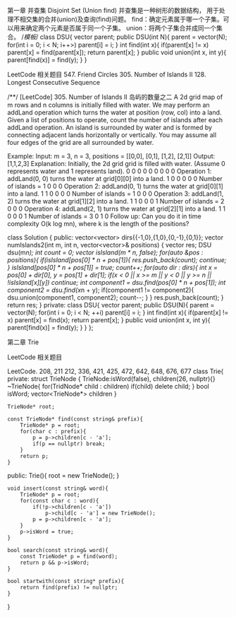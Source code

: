 第一章 并查集 Disjoint Set (Union find)
并查集是一种树形的数据结构， 用于处理不相交集的合并(union)及查询(find)问题。
find：确定元素属于哪一个子集。可以用来确定两个元素是否属于同一个子集。
union：将两个子集合并成同一个集合。
/*模板*/
class DSU{
    vector<int> parent;
    public DSU(int N){
        parent = vector<int>(N);
        for(int i = 0; i < N; i++>)
            parent[i] = i;
    }
    int find(int x){
        if(parent[x] != x) parent[x] = find(parent[x]);
        return parent[x];
    }
    public void union(int x, int y){
        parent[find(x)] = find(y);
    }
}

LeetCode 相关题目
547. Friend Circles 
305. Number of Islands II
128. Longest Consecutive Sequence

/**/
[LeetCode] 305. Number of Islands II 岛屿的数量之二
A 2d grid map of m rows and n columns is initially filled with water. We may perform an addLand operation which turns the water at position (row, col) into a land. Given a list of positions to operate, count the number of islands after each addLand operation. An island is surrounded by water and is formed by connecting adjacent lands horizontally or vertically. You may assume all four edges of the grid are all surrounded by water.

Example:
Input: m = 3, n = 3, positions = [[0,0], [0,1], [1,2], [2,1]]
Output: [1,1,2,3]
Explanation:
Initially, the 2d grid grid is filled with water. (Assume 0 represents water and 1 represents land).
0 0 0
0 0 0
0 0 0
Operation 1: addLand(0, 0) turns the water at grid[0][0] into a land.
1 0 0
0 0 0   Number of islands = 1
0 0 0
Operation 2: addLand(0, 1) turns the water at grid[0][1] into a land.
1 1 0
0 0 0   Number of islands = 1
0 0 0
Operation 3: addLand(1, 2) turns the water at grid[1][2] into a land.
1 1 0
0 0 1   Number of islands = 2
0 0 0
Operation 4: addLand(2, 1) turns the water at grid[2][1] into a land.
1 1 0
0 0 1   Number of islands = 3
0 1 0
Follow up:
Can you do it in time complexity O(k log mn), where k is the length of the positions?

class Solution {
public:
    vector<vector<int>> dirs{{-1,0},{1,0},{0,-1},{0,1}};
    vector<int> numIslands2(int m, int n, vector<vector<int>>& positions) {
        vector<int> res;
        DSU dsu(m*n);
        int count = 0;
        vector<bool> isIsland(m * n, false);
        for(auto &pos : positions){
            if(isIsland[pos[0] * n + pos[1]){
                res.push_back(count);
                continue;
            }
            isIsland[pos[0] * n + pos[1]] = true;
            count++;
            for(auto dir : dirs){
                int x = pos[0] +  dir[0], y = pos[1] + dir[1];
                if(x < 0 || x >= m || y < 0 || y >= n || !isIsland[x][y]) continue;
                int component1 = dsu.find(pos[0] * n + pos[1]);
                int component2 = dsu.find(x*n + y);
                if(component1 != component2){
                    dsu.union(component1, component2);
                    count--;
                }
            }
            res.push_back(count);
        }
        return res;
    }
private:
    class DSU{
        vector<int> parent;
        public DSU(N){
            parent = vector<int>(N);
            for(int i = 0; i < N; ++i) parent[i] = i;
        }
        int find(int x){
            if(parent[x] != x) parent[x] = find(x);
            return parent[x];
        }
        public void union(int x, int y){
            parent[find(x)] = find(y);
        }
    }
};

第二章 Trie

LeetCode 相关题目

LeetCode. 208, 211 212, 336, 421, 425, 472, 642, 648, 676, 677
class Trie{
private:
    struct TrieNode {
        TrieNode:isWord(false), children(26, nullptr){}
        ~TrieNode{
            for(TridNode* child : children)
                if(child) delete child;
        }
        bool isWord;
        vector<TrieNode*> children
    }
    
    TrieNode* root;
    
    const TrieNode* find(const string& prefix){
        TrieNode* p = root;
        for(char c : prefix){
            p = p->children[c - 'a'];
            if(p == nullptr) break;
        }
        return p;
    }
public:
    Trie(){
        root = new TrieNode();
    }

    void insert(const string& word){
        TrieNode* p = root;
        for(const char c : word){
            if(!p->children[c - 'a'])
                p->child[c - 'a'] = new TrieNode();
            p = p->children[c - 'a'];
        }
        p->isWord = true; 
    }

    bool search(const string& word){
        const TrieNode* p = find(word);
        return p && p->isWord;
    }

    bool startwith(const string* prefix){
        return find(prefix) != nullptr;
    }
}